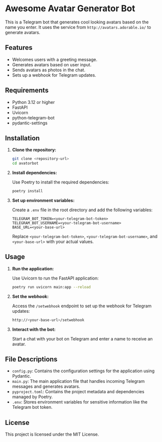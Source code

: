 # Awesome Avatar Generator Bot

This is a Telegram bot that generates cool looking avatars based on the name you enter. It uses the service from `http://avatars.adorable.io/` to generate avatars.

## Features

- Welcomes users with a greeting message.
- Generates avatars based on user input.
- Sends avatars as photos in the chat.
- Sets up a webhook for Telegram updates.

## Requirements

- Python 3.12 or higher
- FastAPI
- Uvicorn
- python-telegram-bot
- pydantic-settings

## Installation

1. **Clone the repository:**

   ```bash
   git clone <repository-url>
   cd avatorbot
   ```

2. **Install dependencies:**

   Use Poetry to install the required dependencies:

   ```bash
   poetry install
   ```

3. **Set up environment variables:**

   Create a `.env` file in the root directory and add the following variables:

   ```env
   TELEGRAM_BOT_TOKEN=<your-telegram-bot-token>
   TELEGRAM_BOT_USERNAME=<your-telegram-bot-username>
   BASE_URL=<your-base-url>
   ```

   Replace `<your-telegram-bot-token>`, `<your-telegram-bot-username>`, and `<your-base-url>` with your actual values.

## Usage

1. **Run the application:**

   Use Uvicorn to run the FastAPI application:

   ```bash
   poetry run uvicorn main:app --reload
   ```

2. **Set the webhook:**

   Access the `/setwebhook` endpoint to set up the webhook for Telegram updates:

   ```bash
   http://<your-base-url>/setwebhook
   ```

3. **Interact with the bot:**

   Start a chat with your bot on Telegram and enter a name to receive an avatar.

## File Descriptions

- `config.py`: Contains the configuration settings for the application using Pydantic.
- `main.py`: The main application file that handles incoming Telegram messages and generates avatars.
- `pyproject.toml`: Contains the project metadata and dependencies managed by Poetry.
- `.env`: Stores environment variables for sensitive information like the Telegram bot token.

## License

This project is licensed under the MIT License.
